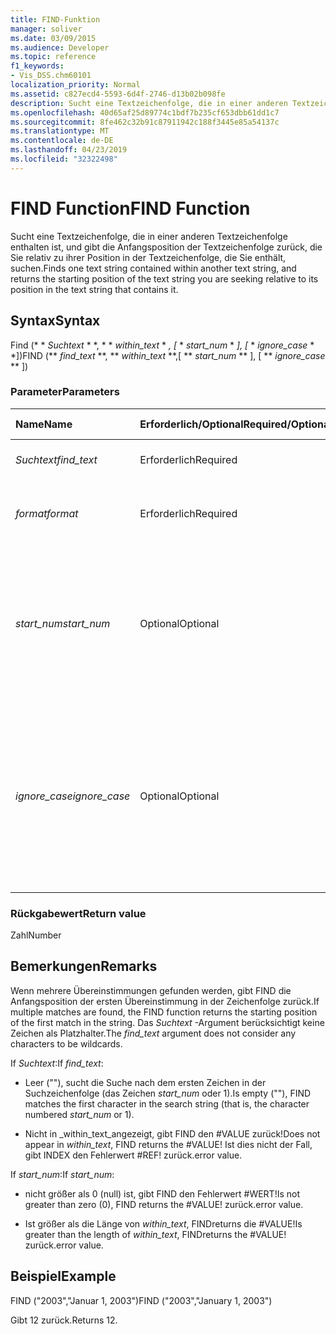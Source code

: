 ```yaml
---
title: FIND-Funktion
manager: soliver
ms.date: 03/09/2015
ms.audience: Developer
ms.topic: reference
f1_keywords:
- Vis_DSS.chm60101
localization_priority: Normal
ms.assetid: c827ecd4-5593-6d4f-2746-d13b02b098fe
description: Sucht eine Textzeichenfolge, die in einer anderen Textzeichenfolge enthalten ist, und gibt die Anfangsposition der Textzeichenfolge zurück, die Sie relativ zu ihrer Position in der Textzeichenfolge, die Sie enthält, suchen.
ms.openlocfilehash: 40d65af25d89774c1bdf7b235cf653dbb61dd1c7
ms.sourcegitcommit: 8fe462c32b91c87911942c188f3445e85a54137c
ms.translationtype: MT
ms.contentlocale: de-DE
ms.lasthandoff: 04/23/2019
ms.locfileid: "32322498"
---
```

# <a name="find-function"></a><span data-ttu-id="c997c-103">FIND Function</span><span class="sxs-lookup"><span data-stu-id="c997c-103">FIND Function</span></span>

<span data-ttu-id="c997c-104">Sucht eine Textzeichenfolge, die in einer anderen Textzeichenfolge enthalten ist, und gibt die Anfangsposition der Textzeichenfolge zurück, die Sie relativ zu ihrer Position in der Textzeichenfolge, die Sie enthält, suchen.</span><span class="sxs-lookup"><span data-stu-id="c997c-104">Finds one text string contained within another text string, and returns the starting position of the text string you are seeking relative to its position in the text string that contains it.</span></span>
  
## <a name="syntax"></a><span data-ttu-id="c997c-105">Syntax</span><span class="sxs-lookup"><span data-stu-id="c997c-105">Syntax</span></span>

<span data-ttu-id="c997c-106">Find (\* \* *Suchtext* \* \*, \* \* *within_text* \* *, [* \* *start_num* \* *], [* \* *ignore_case* \* \*])</span><span class="sxs-lookup"><span data-stu-id="c997c-106">FIND (\*\* *find_text* \*\*, \*\* *within_text* \*\*,[ \*\* *start_num* \*\* ], [ \*\* *ignore_case* \*\* ])</span></span> 
  
### <a name="parameters"></a><span data-ttu-id="c997c-107">Parameter</span><span class="sxs-lookup"><span data-stu-id="c997c-107">Parameters</span></span>

|<span data-ttu-id="c997c-108">**Name**</span><span class="sxs-lookup"><span data-stu-id="c997c-108">**Name**</span></span>|<span data-ttu-id="c997c-109">**Erforderlich/Optional**</span><span class="sxs-lookup"><span data-stu-id="c997c-109">**Required/Optional**</span></span>|<span data-ttu-id="c997c-110">**Datentyp**</span><span class="sxs-lookup"><span data-stu-id="c997c-110">**Data Type**</span></span>|<span data-ttu-id="c997c-111">**Beschreibung**</span><span class="sxs-lookup"><span data-stu-id="c997c-111">**Description**</span></span>|
|:-----|:-----|:-----|:-----|
| <span data-ttu-id="c997c-112">_Suchtext_</span><span class="sxs-lookup"><span data-stu-id="c997c-112">_find_text_</span></span> <br/> |<span data-ttu-id="c997c-113">Erforderlich</span><span class="sxs-lookup"><span data-stu-id="c997c-113">Required</span></span>  <br/> |<span data-ttu-id="c997c-114">**String**</span><span class="sxs-lookup"><span data-stu-id="c997c-114">**String**</span></span> <br/> |<span data-ttu-id="c997c-115">Die gesuchte Zeichenfolge.</span><span class="sxs-lookup"><span data-stu-id="c997c-115">The text string you want to find.</span></span>  <br/> |
| <span data-ttu-id="c997c-116">_format_</span><span class="sxs-lookup"><span data-stu-id="c997c-116">_format_</span></span> <br/> |<span data-ttu-id="c997c-117">Erforderlich</span><span class="sxs-lookup"><span data-stu-id="c997c-117">Required</span></span>  <br/> |<span data-ttu-id="c997c-118">**String**</span><span class="sxs-lookup"><span data-stu-id="c997c-118">**String**</span></span> <br/> |<span data-ttu-id="c997c-119">Die Zeichenfolge, die den gesuchten Text enthält.</span><span class="sxs-lookup"><span data-stu-id="c997c-119">The text string that contains the text you want to find.</span></span>  <br/> |
| <span data-ttu-id="c997c-120">_start_num_</span><span class="sxs-lookup"><span data-stu-id="c997c-120">_start_num_</span></span> <br/> |<span data-ttu-id="c997c-121">Optional</span><span class="sxs-lookup"><span data-stu-id="c997c-121">Optional</span></span>  <br/> |<span data-ttu-id="c997c-122">**Number**</span><span class="sxs-lookup"><span data-stu-id="c997c-122">**Number**</span></span> <br/> |<span data-ttu-id="c997c-123">Das Zeichen, bei dem die Suche beginnen soll.</span><span class="sxs-lookup"><span data-stu-id="c997c-123">The character at which to start the search.</span></span> <span data-ttu-id="c997c-124">Das erste Zeichen in _within_text_ ist 1.</span><span class="sxs-lookup"><span data-stu-id="c997c-124">The first character in  _within_text_ is 1.</span></span> <span data-ttu-id="c997c-125">Wenn _start_num_ fehlt, wird davon ausgegangen, dass es 1 ist.</span><span class="sxs-lookup"><span data-stu-id="c997c-125">If  _start_num_ is missing, it is assumed to be 1.</span></span>  <br/> |
| <span data-ttu-id="c997c-126">_ignore_case_</span><span class="sxs-lookup"><span data-stu-id="c997c-126">_ignore_case_</span></span> <br/> |<span data-ttu-id="c997c-127">Optional</span><span class="sxs-lookup"><span data-stu-id="c997c-127">Optional</span></span>  <br/> |<span data-ttu-id="c997c-128">**Boolean**</span><span class="sxs-lookup"><span data-stu-id="c997c-128">**Boolean**</span></span> <br/> |<span data-ttu-id="c997c-129">In der Standardeinstellung ist bei der FIND-Funktion Groß- und Kleinschreibung zu beachten.</span><span class="sxs-lookup"><span data-stu-id="c997c-129">By default, the FIND function is case-sensitive.</span></span> <span data-ttu-id="c997c-130">Wenn die Groß- und Kleinschreibung ignoriert werden soll, legen Sie für dieses Argument den Wert TRUE fest.</span><span class="sxs-lookup"><span data-stu-id="c997c-130">If you want the FIND function to ignore case, set this argument to TRUE.</span></span>  <br/> |
   
### <a name="return-value"></a><span data-ttu-id="c997c-131">Rückgabewert</span><span class="sxs-lookup"><span data-stu-id="c997c-131">Return value</span></span>

<span data-ttu-id="c997c-132">Zahl</span><span class="sxs-lookup"><span data-stu-id="c997c-132">Number</span></span>
  
## <a name="remarks"></a><span data-ttu-id="c997c-133">Bemerkungen</span><span class="sxs-lookup"><span data-stu-id="c997c-133">Remarks</span></span>

<span data-ttu-id="c997c-134">Wenn mehrere Übereinstimmungen gefunden werden, gibt FIND die Anfangsposition der ersten Übereinstimmung in der Zeichenfolge zurück.</span><span class="sxs-lookup"><span data-stu-id="c997c-134">If multiple matches are found, the FIND function returns the starting position of the first match in the string.</span></span> <span data-ttu-id="c997c-135">Das _Suchtext_ -Argument berücksichtigt keine Zeichen als Platzhalter.</span><span class="sxs-lookup"><span data-stu-id="c997c-135">The  _find_text_ argument does not consider any characters to be wildcards.</span></span> 
  
<span data-ttu-id="c997c-136">If _Suchtext_:</span><span class="sxs-lookup"><span data-stu-id="c997c-136">If  _find_text_:</span></span>
  
-  <span data-ttu-id="c997c-137">Leer (""), sucht die Suche nach dem ersten Zeichen in der Suchzeichenfolge (das Zeichen _start_num_ oder 1).</span><span class="sxs-lookup"><span data-stu-id="c997c-137">Is empty (""), FIND matches the first character in the search string (that is, the character numbered  _start_num_ or 1).</span></span> 
    
- <span data-ttu-id="c997c-138">Nicht in _within_text_angezeigt, gibt FIND den #VALUE zurück!</span><span class="sxs-lookup"><span data-stu-id="c997c-138">Does not appear in  _within_text_, FIND returns the #VALUE!</span></span> <span data-ttu-id="c997c-139">Ist dies nicht der Fall, gibt INDEX den Fehlerwert #REF! zurück.</span><span class="sxs-lookup"><span data-stu-id="c997c-139">error value.</span></span> 
    
<span data-ttu-id="c997c-140">If _start_num_:</span><span class="sxs-lookup"><span data-stu-id="c997c-140">If  _start_num_:</span></span>
  
- <span data-ttu-id="c997c-141">nicht größer als 0 (null) ist, gibt FIND den Fehlerwert #WERT!</span><span class="sxs-lookup"><span data-stu-id="c997c-141">Is not greater than zero (0), FIND returns the #VALUE!</span></span> <span data-ttu-id="c997c-142">zurück.</span><span class="sxs-lookup"><span data-stu-id="c997c-142">error value.</span></span> 
    
- <span data-ttu-id="c997c-143">Ist größer als die Länge von _within_text_, FINDreturns die #VALUE!</span><span class="sxs-lookup"><span data-stu-id="c997c-143">Is greater than the length of  _within_text_, FINDreturns the #VALUE!</span></span> <span data-ttu-id="c997c-144">zurück.</span><span class="sxs-lookup"><span data-stu-id="c997c-144">error value.</span></span> 
    
## <a name="example"></a><span data-ttu-id="c997c-145">Beispiel</span><span class="sxs-lookup"><span data-stu-id="c997c-145">Example</span></span>

<span data-ttu-id="c997c-146">FIND ("2003","Januar 1, 2003")</span><span class="sxs-lookup"><span data-stu-id="c997c-146">FIND ("2003","January 1, 2003")</span></span> 
  
<span data-ttu-id="c997c-147">Gibt 12 zurück.</span><span class="sxs-lookup"><span data-stu-id="c997c-147">Returns 12.</span></span> 
  

